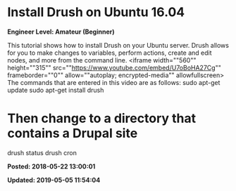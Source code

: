 # Install Drush on Ubuntu 16.04

**Engineer Level: Amateur (Beginner)** 

 This tutorial shows how to install Drush on your Ubuntu server. Drush allows for you to make changes to variables, perform actions, create and edit nodes, and more from the command line. <iframe width=""560"" height=""315"" src=""https://www.youtube.com/embed/U7oBoHA27Cg"" frameborder=""0"" allow=""autoplay; encrypted-media"" allowfullscreen></iframe> The commands that are entered in this video are as follows:
 sudo apt-get update
 sudo apt-get install drush
 # Then change to a directory that contains a Drupal site
 drush status drush cron


**Posted: 2018-05-22 13:00:01** 

**Updated: 2019-05-05 11:54:04** 


